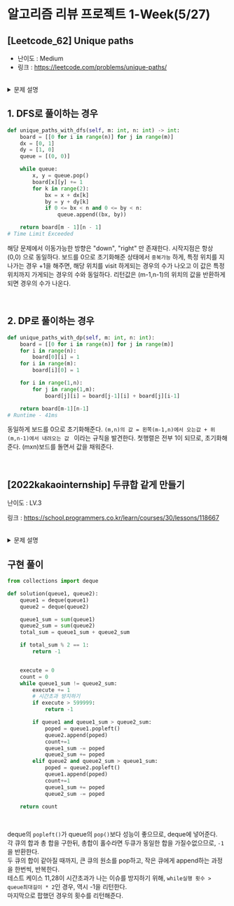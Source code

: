 # 알고리즘 리뷰 프로젝트 1-Week(5/27)

## [Leetcode_62] Unique paths
- 난이도 : Medium
- 링크 : https://leetcode.com/problems/unique-paths/

<br/>

<details>
<summary>문제 설명</summary>
<div markdown="1">

### 문제 설명

There is a robot on an m x n grid. The robot is initially located at the top-left corner (i.e., grid[0][0]). The robot tries to move to the bottom-right corner (i.e., grid[m - 1][n - 1]). The robot can only move either down or right at any point in time.

Given the two integers m and n, return the number of possible unique paths that the robot can take to reach the bottom-right corner.

The test cases are generated so that the answer will be less than or equal to 2 * 109.

<br/>
<br/>

Example 1:

<img width="442" alt="image" src="https://github.com/seoeunbae/Algorithm_Review/assets/71380240/42ec6607-ae9a-4cd8-96e5-40fb782a6f5b">

<br/>
<br/>

```
Input: m = 3, n = 7
Output: 28
```

</div>
</details>

## 1. DFS로 풀이하는 경우

```python
def unique_paths_with_dfs(self, m: int, n: int) -> int:
    board = [[0 for i in range(n)] for j in range(m)]
    dx = [0, 1]
    dy = [1, 0]
    queue = [(0, 0)]

    while queue:
        x, y = queue.pop()
        board[x][y] += 1
        for k in range(2):
            bx = x + dx[k]
            by = y + dy[k]
            if 0 <= bx < n and 0 <= by < n:
                queue.append((bx, by))

    return board[m - 1][n - 1]
# Time Limit Exceeded

```

해당 문제에서 이동가능한 방향은 "down", "right" 만 존재한다.
시작지점은 항상 (0,0) 으로 동일하다.
보드를 0으로 초기화해준 상태에서 ```중복가능``` 하게, 특정 위치를 지나가는 경우 +1을 해주면,
해당 위치를 visit 하게되는 경우의 수가 나오고 이 값은 특정위치까지 가게되는 경우의 수와 동일하다.
리턴값은 (m-1,n-1)의 위치의 값을 반환하게되면 경우의 수가 나온다.

<br/>

## 2. DP로 풀이하는 경우

```python
def unique_paths_with_dp(self, m: int, n: int):
    board = [[0 for i in range(n)] for j in range(m)]
    for i in range(n):
        board[0][i] = 1
    for i in range(m):
        board[i][0] = 1

    for i in range(1,n):
        for j in range(1,m):
            board[j][i] = board[j-1][i] + board[j][i-1]

    return board[m-1][n-1]
# Runtime - 41ms
```

동일하게 보드를 0으로 초기화해준다.
```(m,n)의 값 = 왼쪽(m-1,n)에서 오는값 + 위(m,n-1)에서 내려오는 값 ``` 이라는 규칙을 발견한다.
첫행렬은 전부 1이 되므로, 초기화해준다.
(mxn)보드를 돌면서 값을 채워준다.

<br/>

## [2022kakaointernship] 두큐합 같게 만들기

난이도 : LV.3

링크 : https://school.programmers.co.kr/learn/courses/30/lessons/118667

<br/>

<details>
<summary>문제 설명</summary>
<div markdown="1">



### 문제 설명

길이가 같은 두 개의 큐가 주어집니다. 하나의 큐를 골라 원소를 추출(pop)하고, 추출된 원소를 다른 큐에 집어넣는(insert) 작업을 통해 각 큐의 원소 합이 같도록 만들려고 합니다. 이때 필요한 작업의 최소 횟수를 구하고자 합니다. 한 번의 pop과 한 번의 insert를 합쳐서 작업을 1회 수행한 것으로 간주합니다.
큐는 먼저 집어넣은 원소가 먼저 나오는 구조입니다. 이 문제에서는 큐를 배열로 표현하며, 원소가 배열 앞쪽에 있을수록 먼저 집어넣은 원소임을 의미합니다. 즉, pop을 하면 배열의 첫 번째 원소가 추출되며, insert를 하면 배열의 끝에 원소가 추가됩니다. 예를 들어 큐 [1, 2, 3, 4]가 주어졌을 때, pop을 하면 맨 앞에 있는 원소 1이 추출되어 [2, 3, 4]가 되며, 이어서 5를 insert하면 [2, 3, 4, 5]가 됩니다.
다음은 두 큐를 나타내는 예시입니다.

<br/>

```
queue1 = [3, 2, 7, 2]
queue2 = [4, 6, 5, 1]
```
<br/>

두 큐에 담긴 모든 원소의 합은 30입니다. 따라서, 각 큐의 합을 15로 만들어야 합니다. 예를 들어, 다음과 같이 2가지 방법이 있습니다.
<br/>
1. queue2의 4, 6, 5를 순서대로 추출하여 queue1에 추가한 뒤, queue1의 3, 2, 7, 2를 순서대로 추출하여 queue2에 추가합니다. 그 결과 queue1은 [4, 6, 5], queue2는 [1, 3, 2, 7, 2]가 되며, 각 큐의 원소 합은 15로 같습니다. 이 방법은 작업을 7번 수행합니다.
2. queue1에서 3을 추출하여 queue2에 추가합니다. 그리고 queue2에서 4를 추출하여 queue1에 추가합니다. 그 결과 queue1은 [2, 7, 2, 4], queue2는 [6, 5, 1, 3]가 되며, 각 큐의 원소 합은 15로 같습니다. 이 방법은 작업을 2번만 수행하며, 이보다 적은 횟수로 목표를 달성할 수 없습니다.
<br/>

따라서 각 큐의 원소 합을 같게 만들기 위해 필요한 작업의 최소 횟수는 2입니다.
길이가 같은 두 개의 큐를 나타내는 정수 배열 queue1, queue2가 매개변수로 주어집니다. 각 큐의 원소 합을 같게 만들기 위해 필요한 작업의 최소 횟수를 return 하도록 solution 함수를 완성해주세요. 단, 어떤 방법으로도 각 큐의 원소 합을 같게 만들 수 없는 경우, -1을 return 해주세요.
<br/>

### 제한사항

```
1 ≤ queue1의 길이 = queue2의 길이 ≤ 300,000
1 ≤ queue1의 원소, queue2의 원소 ≤ 109
주의: 언어에 따라 합 계산 과정 중 산술 오버플로우 발생 가능성이 있으므로 long type 고려가 필요합니다.
```
<br/>

### 입출력 예
|queue1|queue2|result|
|------|------|-------|
|[3, 2, 7, 2]|[4, 6, 5, 1]|2|
|[1, 2, 1, 2]|[1, 10, 1, 2]|7|
|[1, 1]|[1, 5]|-1|

<br/>



</div>
</details>

## 구현 풀이

```python
from collections import deque

def solution(queue1, queue2):
    queue1 = deque(queue1)
    queue2 = deque(queue2)

    queue1_sum = sum(queue1)
    queue2_sum = sum(queue2)
    total_sum = queue1_sum + queue2_sum

    if total_sum % 2 == 1:
        return -1


    execute = 0
    count = 0
    while queue1_sum != queue2_sum:
        execute += 1
        # 시간초과 방지하기
        if execute > 599999:
            return -1

        if queue1 and queue1_sum > queue2_sum:
            poped = queue1.popleft()
            queue2.append(poped)
            count+=1
            queue1_sum -= poped
            queue2_sum += poped
        elif queue2 and queue2_sum > queue1_sum:
            poped = queue2.popleft()
            queue1.append(poped)
            count+=1
            queue1_sum += poped
            queue2_sum -= poped

    return count

```

<br/>

deque의 ```popleft()```가 queue의 ```pop()```보다 성능이 좋으므로, deque에 넣어준다.<br/>
각 큐의 합과 총 합을 구한뒤, 총합이 홀수라면 두큐가 동일한 합을 가질수없으므로, ```-1```을 반환한다.<br/>
두 큐의 합이 같아질 때까지, 큰 큐의 원소를 pop하고, 작은 큐에게 append하는 과정을 한번씩, 반복한다.<br/>
테스트 케이스 11,28이 시간초과가 나는 이슈를 방지하기 위해, ```while실행 횟수 > queue최대길이 * 2```인 경우, 역시 -1을 리턴한다.<br/>
마지막으로 팝했던 경우의 횟수를 리턴해준다.





